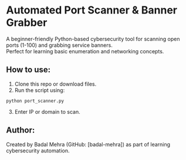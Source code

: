 # Automated Port Scanner & Banner Grabber

A beginner-friendly Python-based cybersecurity tool for scanning open ports (1-100) and grabbing service banners.  
Perfect for learning basic enumeration and networking concepts.  

## How to use:
1. Clone this repo or download files.  
2. Run the script using:  
```
python port_scanner.py
```
3. Enter IP or domain to scan.  

## Author:
Created by Badal Mehra (GitHub: [badal-mehra]) as part of learning cybersecurity automation.
